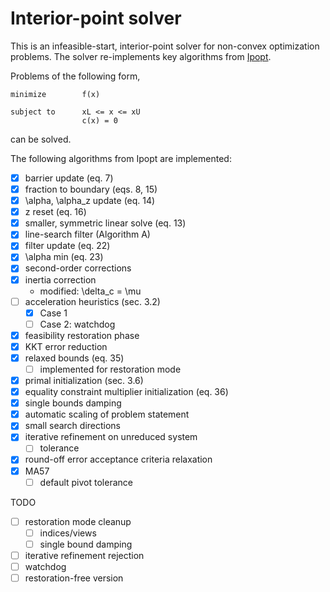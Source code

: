 # Interior-point solver

This is an infeasible-start, interior-point solver for non-convex optimization problems. The solver re-implements key algorithms from [Ipopt](https://link.springer.com/content/pdf/10.1007/s10107-004-0559-y.pdf).

Problems of the following form,
```
minimize        f(x)

subject to      xL <= x <= xU
                c(x) = 0
```

can be solved.

The following algorithms from Ipopt are implemented:
- [X] barrier update (eq. 7)
- [X] fraction to boundary (eqs. 8, 15)
- [X] \alpha, \alpha_z update (eq. 14)
- [X] z reset (eq. 16)
- [X] smaller, symmetric linear solve (eq. 13)
- [X] line-search filter (Algorithm A)
- [X] filter update (eq. 22)
- [X] \alpha min (eq. 23)
- [X] second-order corrections
- [X] inertia correction
  - modified: \delta_c = \mu
- [ ] acceleration heuristics (sec. 3.2)
  - [X] Case 1
  - [ ] Case 2: watchdog
- [X] feasibility restoration phase
- [X] KKT error reduction
- [X] relaxed bounds (eq. 35)
  -[ ] implemented for restoration mode
- [X] primal initialization (sec. 3.6)
- [X] equality constraint multiplier initialization (eq. 36)
- [X] single bounds damping
- [X] automatic scaling of problem statement
- [X] small search directions
- [X] iterative refinement on unreduced system
  - [ ] tolerance
- [X] round-off error acceptance criteria relaxation
- [X] MA57
  - [ ] default pivot tolerance

TODO
-[ ] restoration mode cleanup
  -[ ] indices/views
  -[ ] single bound damping
-[ ] iterative refinement rejection
-[ ] watchdog
-[ ] restoration-free version
